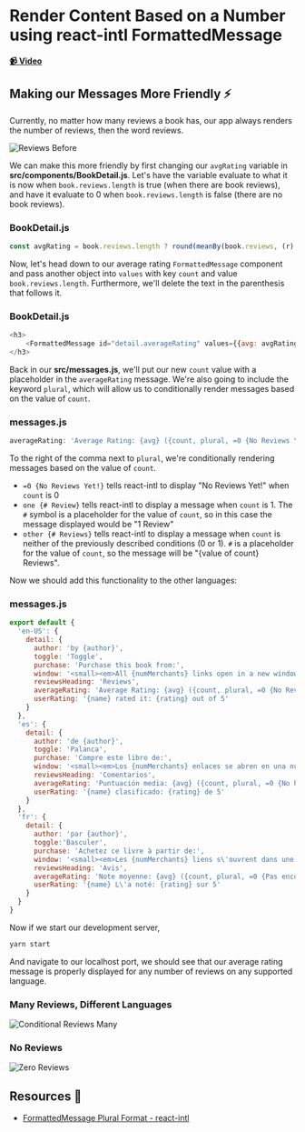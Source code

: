 # Render Content Based on a Number using react-intl FormattedMessage

**[📹 Video](https://egghead.io/lessons/react-render-content-based-on-a-number-using-react-intl-formattedmessage)**

## Making our Messages More Friendly ⚡
Currently, no matter how many reviews a book has, our app always renders the number of reviews, then the word reviews.

![Reviews Before](https://res.cloudinary.com/dg3gyk0gu/image/upload/v1596732368/transcript-images/08-render-content-based-on-a-number-using-react-intl-formatted-message-reviews-before.png)

We can make this more friendly by first changing our `avgRating` variable in **src/components/BookDetail.js**. Let's have the variable evaluate to what it is now when `book.reviews.length` is true (when there are book reviews), and have it evaluate to 0 when `book.reviews.length` is false (there are no book reviews).

### BookDetail.js
```js
const avgRating = book.reviews.length ? round(meanBy(book.reviews, (r) => r.rating), 2) : 0;
```

Now, let's head down to our average rating `FormattedMessage` component and pass another object into `values` with key `count` and value `book.reviews.length`. Furthermore, we'll delete the text in the parenthesis that follows it.

### BookDetail.js
```js
<h3>
    <FormattedMessage id="detail.averageRating" values={{avg: avgRating, count: book.reviews.length}} />
</h3>
``` 

Back in our **src/messages.js**, we'll put our new `count` value with a placeholder in the `averageRating` message. We're also going to include the keyword `plural`, which will allow us to conditionally render messages based on the value of `count`.

### messages.js
```js
averageRating: 'Average Rating: {avg} ({count, plural, =0 {No Reviews Yet!} one {# Review} other {# Reviews}})',
```

To the right of the comma next to `plural`, we're conditionally rendering messages based on the value of `count`.

- `=0 {No Reviews Yet!}` tells react-intl to display "No Reviews Yet!" when `count` is 0
- `one {# Review}` tells react-intl to display a message when `count` is 1. The `#` symbol is a placeholder for the value of `count`, so in this case the message displayed would be "1 Review"
- `other {# Reviews}` tells react-intl to display a message when `count` is neither of the previously described conditions (0 or 1). `#` is a placeholder for the value of `count`, so the message will be "{value of count} Reviews".

Now we should add this functionality to the other languages:
### messages.js
```js
export default {
  'en-US': {
    detail: {
      author: 'by {author}',
      toggle: 'Toggle',
      purchase: 'Purchase this book from:',
      window: '<small><em>All {numMerchants} links open in a new window.</em></small>',
      reviewsHeading: 'Reviews',
      averageRating: 'Average Rating: {avg} ({count, plural, =0 {No Reviews Yet!} one {# Review} other {# Reviews}})',
      userRating: '{name} rated it: {rating} out of 5'
    }
  },
  'es': {
    detail: {
      author: 'de {author}',
      toggle: 'Palanca',
      purchase: 'Compre este libro de:',
      window: '<small><em>Los {numMerchants} enlaces se abren en una nueva ventana.</em></small>',
      reviewsHeading: 'Comentarios',
      averageRating: 'Puntuación media: {avg} ({count, plural, =0 {No hay comentarios todavía!} one {# Crítica} other {# Críticas}})',
      userRating: '{name} clasificado: {rating} de 5'
    }
  },
  'fr': {
    detail: {
      author: 'par {author}',
      toggle:'Basculer',
      purchase: 'Achetez ce livre à partir de:',
      window: '<small><em>Les {numMerchants} liens s\'ouvrent dans une nouvelle fenêtre.</em></small>',
      reviewsHeading: 'Avis',
      averageRating: 'Note moyenne: {avg} ({count, plural, =0 {Pas encore de commentaires!} one {# La revue} other {# Avis}})',
      userRating: '{name} L\'a noté: {rating} sur 5'
    }
  }
}
```

Now if we start our development server,
```bash
yarn start
```
And navigate to our localhost port, we should see that our average rating message is properly displayed for any number of reviews on any supported language.

### Many Reviews, Different Languages
![Conditional Reviews Many](https://res.cloudinary.com/dg3gyk0gu/image/upload/v1596732368/transcript-images/08-render-content-based-on-a-number-using-react-intl-formatted-message-conditional-reviews-many.png)

### No Reviews
![Zero Reviews](https://res.cloudinary.com/dg3gyk0gu/image/upload/v1596732368/transcript-images/08-render-content-based-on-a-number-using-react-intl-formatted-message-zero-reviews.png)

## Resources 📖
- [FormattedMessage Plural Format - react-intl](https://formatjs.io/docs/icu-syntax#plural-format)